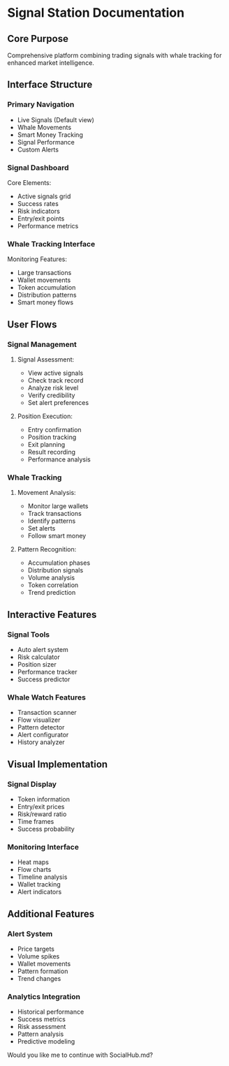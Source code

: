 # Signal Station Documentation

## Core Purpose
Comprehensive platform combining trading signals with whale tracking for enhanced market intelligence.

## Interface Structure

### Primary Navigation
- Live Signals (Default view)
- Whale Movements
- Smart Money Tracking
- Signal Performance
- Custom Alerts

### Signal Dashboard
Core Elements:
- Active signals grid
- Success rates
- Risk indicators
- Entry/exit points
- Performance metrics

### Whale Tracking Interface
Monitoring Features:
- Large transactions
- Wallet movements
- Token accumulation
- Distribution patterns
- Smart money flows

## User Flows

### Signal Management
1. Signal Assessment:
   - View active signals
   - Check track record
   - Analyze risk level
   - Verify credibility
   - Set alert preferences

2. Position Execution:
   - Entry confirmation
   - Position tracking
   - Exit planning
   - Result recording
   - Performance analysis

### Whale Tracking
1. Movement Analysis:
   - Monitor large wallets
   - Track transactions
   - Identify patterns
   - Set alerts
   - Follow smart money

2. Pattern Recognition:
   - Accumulation phases
   - Distribution signals
   - Volume analysis
   - Token correlation
   - Trend prediction

## Interactive Features

### Signal Tools
- Auto alert system
- Risk calculator
- Position sizer
- Performance tracker
- Success predictor

### Whale Watch Features
- Transaction scanner
- Flow visualizer
- Pattern detector
- Alert configurator
- History analyzer

## Visual Implementation

### Signal Display
- Token information
- Entry/exit prices
- Risk/reward ratio
- Time frames
- Success probability

### Monitoring Interface
- Heat maps
- Flow charts
- Timeline analysis
- Wallet tracking
- Alert indicators

## Additional Features

### Alert System
- Price targets
- Volume spikes
- Wallet movements
- Pattern formation
- Trend changes

### Analytics Integration
- Historical performance
- Success metrics
- Risk assessment
- Pattern analysis
- Predictive modeling

Would you like me to continue with SocialHub.md?